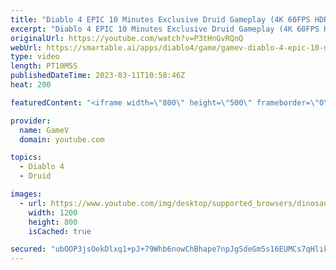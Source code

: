 ```yaml
---
title: "Diablo 4 EPIC 10 Minutes Exclusive Druid Gameplay (4K 60FPS HDR)"
excerpt: "Diablo 4 EPIC 10 Minutes Exclusive Druid Gameplay (4K 60FPS HDR) Diablo IV is an upcoming dungeon crawler action ..."
originalUrl: https://youtube.com/watch?v=P3tHnGvRQnQ
webUrl: https://smartable.ai/apps/diablo4/game/gamev-diablo-4-epic-10-minutes-exclusive-druid-gameplay-4k-60fps-hdr/
type: video
length: PT10M5S
publishedDateTime: 2023-03-11T10:58:46Z
heat: 200

featuredContent: "<iframe width=\"800\" height=\"500\" frameborder=\"0\" src=\"https://www.youtube.com/embed/P3tHnGvRQnQ\" allow=\"accelerometer; autoplay; encrypted-media; gyroscope; picture-in-picture\" allowfullscreen></iframe>"

provider:
  name: GameV
  domain: youtube.com

topics:
  - Diablo 4
  - Druid

images:
  - url: https://www.youtube.com/img/desktop/supported_browsers/dinosaur.png
    width: 1200
    height: 800
    isCached: true

secured: "ubOOP3jsOekDlxq1+pJ+79Whb6nowChBhape7npJgSdeGm5s16EUMCs7qHliktQEyStUF7Y1De2sIM3A0I0GN26/51vYX3RCuRmls8zpF8Z/uyenHdZihGZnDaHXCC+h2/KkH1fNaQ1Aa2Z5wsIC3mGZj2fGBWbsIopk3KZPoQ0pHR5PmoKYrU70msekD1Q+eFHJk5mKcZqq2rjPtGg/zUI/NEhUTKZYdrJYwsrK6cvD/8Mtt3oRTWmOml4D6zhTBKc2bVKvK7jwdWkcPvCt+BwVi65NmNFD9qDOt83H5ER9wVKG2apEPU3yOhAJvwP6zsm4XevMfEi4SVVJwuSt33AlLsvhvTG4zUkZr5mAKh5DWM1xE8li8DMSkCF3OvknC7e+0zrkSpxjMhbG6ppbA1OIZz0w+x2EOwSNfejqbpg=;ulCPudACpLpyO7UtktPPXQ=="
---
```


